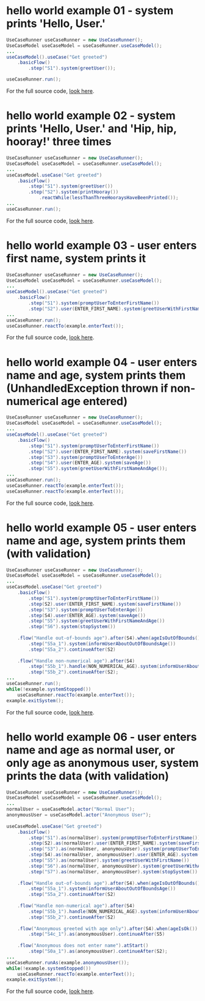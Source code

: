 # hello world example 01 - system prints 'Hello, User.'
``` java
UseCaseRunner useCaseRunner = new UseCaseRunner();
UseCaseModel useCaseModel = useCaseRunner.useCaseModel();
...		
useCaseModel().useCase("Get greeted")
	.basicFlow()
		.step("S1").system(greetUser());

useCaseRunner.run();
```
For the full source code, [look here](https://github.com/bertilmuth/requirementsascode/blob/master/requirementsascodeexamples/helloworld/src/main/java/helloworld/HelloWorld01_PrintHelloUserExample.java).

# hello world example 02 - system prints 'Hello, User.' and 'Hip, hip, hooray!' three times
``` java
UseCaseRunner useCaseRunner = new UseCaseRunner();
UseCaseModel useCaseModel = useCaseRunner.useCaseModel();
...		
useCaseModel.useCase("Get greeted")
	.basicFlow()
		.step("S1").system(greetUser())
		.step("S2").system(printHooray())
			.reactWhile(lessThanThreeHooraysHaveBeenPrinted());
...
useCaseRunner.run();
```
For the full source code, [look here](https://github.com/bertilmuth/requirementsascode/blob/master/requirementsascodeexamples/helloworld/src/main/java/helloworld/HelloWorld02_PrintHelloUserAndHipHipHoorayThreeTimesExample.java).


# hello world example 03 - user enters first name, system prints it
``` java
UseCaseRunner useCaseRunner = new UseCaseRunner();
UseCaseModel useCaseModel = useCaseRunner.useCaseModel();
...		
useCaseModel().useCase("Get greeted")
	.basicFlow()
		.step("S1").system(promptUserToEnterFirstName())
		.step("S2").user(ENTER_FIRST_NAME).system(greetUserWithFirstName());
...
useCaseRunner.run();
useCaseRunner.reactTo(example.enterText());
```
For the full source code, [look here](https://github.com/bertilmuth/requirementsascode/blob/master/requirementsascodeexamples/helloworld/src/main/java/helloworld/HelloWorld03_EnterNameExample.java).

# hello world example 04 - user enters name and age, system prints them (UnhandledException thrown if non-numerical age entered)
``` java
UseCaseRunner useCaseRunner = new UseCaseRunner();
UseCaseModel useCaseModel = useCaseRunner.useCaseModel();
...		
useCaseModel().useCase("Get greeted")
	.basicFlow()
		.step("S1").system(promptUserToEnterFirstName())
		.step("S2").user(ENTER_FIRST_NAME).system(saveFirstName())
		.step("S3").system(promptUserToEnterAge())
		.step("S4").user(ENTER_AGE).system(saveAge())
		.step("S5").system(greetUserWithFirstNameAndAge());
...
useCaseRunner.run();
useCaseRunner.reactTo(example.enterText());
useCaseRunner.reactTo(example.enterText());
```
For the full source code, [look here](https://github.com/bertilmuth/requirementsascode/blob/master/requirementsascodeexamples/helloworld/src/main/java/helloworld/HelloWorld04_EnterNameAndAgeExample.java).

# hello world example 05 - user enters name and age, system prints them (with validation)
``` java
UseCaseRunner useCaseRunner = new UseCaseRunner();
UseCaseModel useCaseModel = useCaseRunner.useCaseModel();
...		
useCaseModel.useCase("Get greeted")
	.basicFlow()
		.step("S1").system(promptUserToEnterFirstName())
		.step(S2).user(ENTER_FIRST_NAME).system(saveFirstName())
		.step("S3").system(promptUserToEnterAge())
		.step(S4).user(ENTER_AGE).system(saveAge())
		.step("S5").system(greetUserWithFirstNameAndAge())
		.step("S6").system(stopSystem())
			
	.flow("Handle out-of-bounds age").after(S4).when(ageIsOutOfBounds())
		.step("S5a_1").system(informUserAboutOutOfBoundsAge())
		.step("S5a_2").continueAfter(S2)
			
	.flow("Handle non-numerical age").after(S4)
		.step("S5b_1").handle(NON_NUMERICAL_AGE).system(informUserAboutNonNumericalAge())
		.step("S5b_2").continueAfter(S2);		
...
useCaseRunner.run();
while(!example.systemStopped())
	useCaseRunner.reactTo(example.enterText());	
example.exitSystem();
```
For the full source code, [look here](https://github.com/bertilmuth/requirementsascode/blob/master/requirementsascodeexamples/helloworld/src/main/java/helloworld/HelloWorld05_EnterNameAndAgeWithValidationExample.java).

# hello world example 06 - user enters name and age as normal user, or only age as anonymous user, system prints the data (with validation)
``` java
UseCaseRunner useCaseRunner = new UseCaseRunner();
UseCaseModel useCaseModel = useCaseRunner.useCaseModel();
...
normalUser = useCaseModel.actor("Normal User");
anonymousUser = useCaseModel.actor("Anonymous User");
		
useCaseModel.useCase("Get greeted")
	.basicFlow()
		.step("S1").as(normalUser).system(promptUserToEnterFirstName())
		.step(S2).as(normalUser).user(ENTER_FIRST_NAME).system(saveFirstName())
		.step("S3").as(normalUser, anonymousUser).system(promptUserToEnterAge())
		.step(S4).as(normalUser, anonymousUser).user(ENTER_AGE).system(saveAge())
		.step("S5").as(normalUser).system(greetUserWithFirstName())
		.step("S6").as(normalUser, anonymousUser).system(greetUserWithAge())
		.step("S7").as(normalUser, anonymousUser).system(stopSystem())
			
	.flow("Handle out-of-bounds age").after(S4).when(ageIsOutOfBounds())
		.step("S5a_1").system(informUserAboutOutOfBoundsAge())
		.step("S5a_2").continueAfter(S2)
			
	.flow("Handle non-numerical age").after(S4)
		.step("S5b_1").handle(NON_NUMERICAL_AGE).system(informUserAboutNonNumericalAge())
		.step("S5b_2").continueAfter(S2)
		
	.flow("Anonymous greeted with age only").after(S4).when(ageIsOk())
		.step("S4c_1").as(anonymousUser).continueAfter(S5)
		
	.flow("Anonymous does not enter name").atStart()
		.step("S0a_1").as(anonymousUser).continueAfter(S2);	
...
useCaseRunner.runAs(example.anonymousUser());			
while(!example.systemStopped())
	useCaseRunner.reactTo(example.enterText());	
example.exitSystem();
```
For the full source code, [look here](https://github.com/bertilmuth/requirementsascode/blob/master/requirementsascodeexamples/helloworld/src/main/java/helloworld/HelloWorld06_EnterNameAndAgeWithAnonymousUserExample.java).
